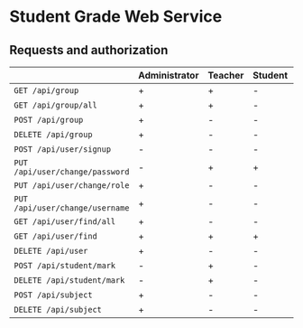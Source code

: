 # Student Grade Web Service

## Requests and authorization

|                                 | Administrator | Teacher | Student | Anonymous |
|:--------------------------------|:--------------|:--------|:--------|:----------|
| `GET /api/group`                | +             | +       | -       | -         |
| `GET /api/group/all`            | +             | +       | -       | -         |
| `POST /api/group`               | +             | -       | -       | -         |
| `DELETE /api/group`             | +             | -       | -       | -         |
| `POST /api/user/signup`         | -             | -       | -       | +         |
| `PUT /api/user/change/password` | -             | +       | +       | -         |
| `PUT /api/user/change/role`     | +             | -       | -       | -         |
| `PUT /api/user/change/username` | +             | -       | -       | -         |
| `GET /api/user/find/all`        | +             | -       | -       | -         |
| `GET /api/user/find`            | +             | +       | +       | -         |
| `DELETE /api/user`              | +             | -       | -       | -         |
| `POST /api/student/mark`        | -             | +       | -       | -         |
| `DELETE /api/student/mark`      | -             | +       | -       | -         |
| `POST /api/subject`             | +             | -       | -       | -         |
| `DELETE /api/subject`           | +             | -       | -       | -         |